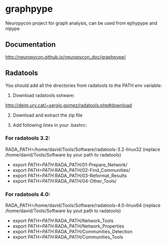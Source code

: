 graphpype
===============

Neuropycon project for graph analysis, can be used from ephypype and nipype

Documentation
-------------

http://neuropycon.github.io/neuropycon_doc/graphpype/

Radatools
---------
You should add all the directories from radatools to the PATH env variable:

1. Download radatools sotware:

http://deim.urv.cat/~sergio.gomez/radatools.php#download

2. Download and extract the zip file

3. Add following lines in your .bashrc:

### For radatools 3.2:
RADA_PATH=/home/david/Tools/Software/radatools-3.2-linux32
(replace /home/david/Tools/Software by your path to radatools)

* export PATH=$PATH:$RADA_PATH/01-Prepare_Network/
* export PATH=$PATH:$RADA_PATH/02-Find_Communities/
* export PATH=$PATH:$RADA_PATH/03-Reformat_Results
* export PATH=$PATH:$RADA_PATH/04-Other_Tools/

### For radatools 4.0:
RADA_PATH=/home/david/Tools/Software/radatools-4.0-linux64
(replace /home/david/Tools/Software by yout path to radatools)

* export PATH=$PATH:$RADA_PATH/Network_Tools
* export PATH=$PATH:$RADA_PATH/Network_Properties
* export PATH=$PATH:$RADA_PATH/Communities_Detection 
* export PATH=$PATH:$RADA_PATH/Communities_Tools


